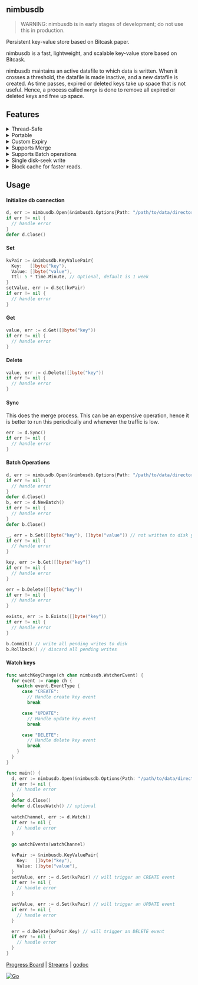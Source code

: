 ## nimbusdb
> WARNING: nimbusdb is in early stages of development; do not use this in production.

Persistent key-value store based on Bitcask paper.

nimbusdb is a fast, lightweight, and scalable key-value store based on Bitcask.

nimbusdb maintains an active datafile to which data is written. When it crosses a threshold, the datafile is made inactive, and a new datafile is created.
As time passes, expired or deleted keys take up space that is not useful. Hence, a process called `merge` is done to remove all expired or deleted keys and free up space.

## Features
<details>
  <summary>
  Thread-Safe
  </summary>
  All operations are thread-safe. Read and Write operations can handle multiple operations from multiple goroutines at the same time with consistency.
</details>

<details>
  <summary>
  Portable
  </summary>
  Data is extremely portable since it is only a bunch of files. All you have to do is move the folder and open an DB connection at that path.
</details>

<details>
  <summary>
  Custom Expiry
  </summary>
  Supports custom expiry for keys. Default expiry is 1 week.
</details>

<details>
  <summary>
  Supports Merge
  </summary>
  Supports `Sync` which can be called periodically to remove expired/deleted keys from disk and free-up more space.
</details>

<details>
  <summary>
  Supports Batch operations
  </summary>
  Batch operations can be performed and committed to save to disk or rollbacked to discard the batch. Operations
  cannot be performed once the batch is closed.
</details>

<details>
  <summary>
  Single disk-seek write
  </summary>
  Writes are just one disk seek since we're appending to the file.
</details>

<details>
  <summary>
  Block cache for faster reads.
  </summary>
  Blocks are cached for faster reads. Default size of an Block is 32KB.
</details>

## Usage
#### Initialize db connection
```go
d, err := nimbusdb.Open(&nimbusdb.Options{Path: "/path/to/data/directory"})
if err != nil {
  // handle error
}
defer d.Close()
```

#### Set
```go
kvPair := &nimbusdb.KeyValuePair{
  Key:   []byte("key"),
  Value: []byte("value"),
  Ttl: 5 * time.Minute, // Optional, default is 1 week
}
setValue, err := d.Set(kvPair)
if err != nil {
  // handle error
}
```

#### Get

```go
value, err := d.Get([]byte("key"))
if err != nil {
  // handle error
}
```

#### Delete

```go
value, err := d.Delete([]byte("key"))
if err != nil {
  // handle error
}
```

#### Sync
This does the merge process. This can be an expensive operation, hence it is better to run this periodically and whenever the traffic is low.

```go
err := d.Sync()
if err != nil {
  // handle error
}
```

#### Batch Operations
```go
d, err := nimbusdb.Open(&nimbusdb.Options{Path: "/path/to/data/directory"})
if err != nil {
  // handle error
}
defer d.Close()
b, err := d.NewBatch()
if err != nil {
  // handle error
}
defer b.Close()

_, err = b.Set([]byte("key"), []byte("value")) // not written to disk yet.
if err != nil {
  // handle error
}

key, err := b.Get([]byte("key"))
if err != nil {
  // handle error
}

err = b.Delete([]byte("key"))
if err != nil {
  // handle error
}

exists, err := b.Exists([]byte("key"))
if err != nil {
  // handle error
}

b.Commit() // write all pending writes to disk
b.Rollback() // discard all pending writes
```

#### Watch keys
```go
func watchKeyChange(ch chan nimbusdb.WatcherEvent) {
  for event := range ch {
    switch event.EventType {
      case "CREATE":
        // Handle create key event
        break

      case "UPDATE":
        // Handle update key event
        break

      case "DELETE":
        // Handle delete key event
        break
    }
  }
}

func main() {
  d, err := nimbusdb.Open(&nimbusdb.Options{Path: "/path/to/data/directory", ShouldWatch: true})
  if err != nil {
    // handle error
  }
  defer d.Close()
  defer d.CloseWatch() // optional
  
  watchChannel, err := d.Watch()
  if err != nil {
    // handle error
  }
  
  go watchEvents(watchChannel)

  kvPair := &nimbusdb.KeyValuePair{
    Key:   []byte("key"),
    Value: []byte("value"),
  }
  setValue, err := d.Set(kvPair) // will trigger an CREATE event
  if err != nil {
    // handle error
  }

  setValue, err := d.Set(kvPair) // will trigger an UPDATE event
  if err != nil {
    // handle error
  }

  err = d.Delete(kvPair.Key) // will trigger an DELETE event
  if err != nil {
    // handle error
  }
}
```

[Progress Board](https://trello.com/b/2eDSLLb3/nimbusdb) | [Streams](https://youtube.com/playlist?list=PLJALjJgNSDVo5veOf2apgMIE1QgN7IEfk) | [godoc](https://pkg.go.dev/github.com/manosriram/nimbusdb)

[![Go](https://github.com/manosriram/nimbusdb/actions/workflows/go.yml/badge.svg?branch=main)](https://github.com/manosriram/nimbusdb/actions/workflows/go.yml)
